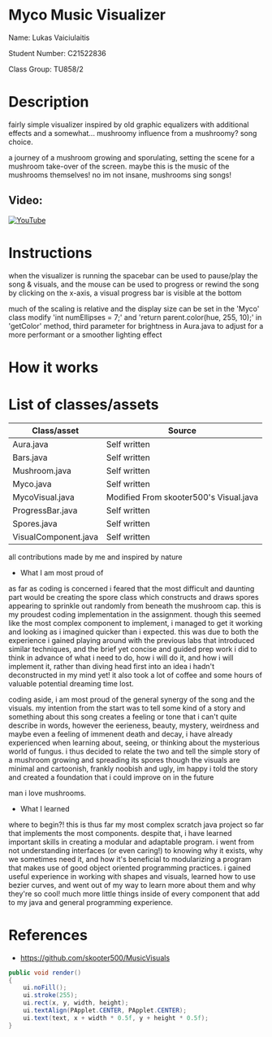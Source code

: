 # Myco Music Visualizer

Name: Lukas Vaiciulaitis

Student Number: C21522836

Class Group: TU858/2

# Description

fairly simple visualizer inspired by old graphic equalizers with additional effects
and a somewhat... mushroomy influence from a mushroomy? song choice.

a journey of a mushroom growing and sporulating, setting the scene for a mushroom take-over of the screen.
maybe this is the music of the mushrooms themselves! no im not insane, mushrooms sing songs!


## Video:

[![YouTube](https://i3.ytimg.com/vi/sRPUsP6Trbk/maxresdefault.jpg)](https://youtu.be/sRPUsP6Trbk)

# Instructions

when the visualizer is running the spacebar can be used to pause/play the song & visuals, and the mouse can be used to progress or rewind the song by clicking on
the x-axis, a visual progress bar is visible at the bottom

much of the scaling is relative and the display size can be set in the 'Myco' class
modify 'int numEllipses = 7;' 
and 'return parent.color(hue, 255, 10);' in 'getColor' method, third parameter for brightness
in Aura.java to adjust for a more performant or a smoother lighting effect

# How it works



# List of classes/assets

| Class/asset | Source |
|-----------|-----------|
| Aura.java | Self written |
| Bars.java | Self written |
| Mushroom.java | Self written |
| Myco.java | Self written |
| MycoVisual.java | Modified From skooter500's Visual.java |
| ProgressBar.java| Self written |
| Spores.java | Self written |
| VisualComponent.java | Self written |

 all contributions made by me and inspired by nature

- What I am most proud of

as far as coding is concerned i feared that the most difficult and daunting part would be creating the spore class
which constructs and draws spores appearing to sprinkle out randomly from beneath the mushroom cap. this is my proudest coding 
implementation in the assignment.
though this seemed like the most complex component to implement, i managed to get it working and looking as i imagined quicker than i expected.
this was due to both the experience i gained playing around with the previous labs that introduced similar techniques, 
and the brief yet concise and guided prep work i did to think in advance of what i need to do, how i will do it, and how 
i will implement it, rather than diving head first into an idea i hadn't deconstructed in my mind yet! it also took a lot of coffee and 
some hours of valuable potential dreaming time lost.

coding aside, i am most proud of the general synergy of the song and the visuals. my intention from the start was to tell some kind of a story
and something about this song creates a feeling or tone that i can't quite describe in words, however the eerieness, beauty, mystery, weirdness and maybe
even a feeling of immenent death and decay, i have already experienced when learning about, seeing, or thinking about the mysterious world of fungus. 
i thus decided to relate the two and tell the simple story of a mushroom growing and spreading its spores
though the visuals are minimal and cartoonish, frankly noobish and ugly, im happy i told the story and created a foundation that i could improve on in the future

man i love mushrooms.

- What I learned

where to begin?!
this is thus far my most complex scratch java project so far that implements the most components. despite that, i have learned important skills in creating 
a modular and adaptable program. i went from not understanding interfaces (or even caring!) to knowing why it exists, why we sometimes need it, and how it's beneficial
to modularizing a program that makes use of good object oriented programming practices.
i gained useful experience in working with shapes and visuals, learned how to use bezier curves, and went out of my way to learn more about them and why they're so cool!
much more little things inside of every component that add to my java and general programming experience.



# References
* https://github.com/skooter500/MusicVisuals


```Java
public void render()
{
    ui.noFill();
    ui.stroke(255);
    ui.rect(x, y, width, height);
    ui.textAlign(PApplet.CENTER, PApplet.CENTER);
    ui.text(text, x + width * 0.5f, y + height * 0.5f);
}
```
